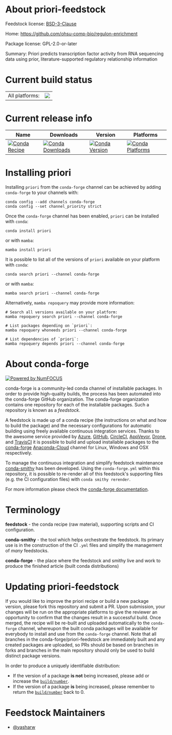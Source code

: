About priori-feedstock
======================

Feedstock license: [BSD-3-Clause](https://github.com/conda-forge/priori-feedstock/blob/main/LICENSE.txt)

Home: https://github.com/ohsu-comp-bio/regulon-enrichment

Package license: GPL-2.0-or-later

Summary: Priori predicts transcription factor activity from RNA sequencing data using prior, literature-supported regulatory relationship information

Current build status
====================


<table><tr><td>All platforms:</td>
    <td>
      <a href="https://dev.azure.com/conda-forge/feedstock-builds/_build/latest?definitionId=18796&branchName=main">
        <img src="https://dev.azure.com/conda-forge/feedstock-builds/_apis/build/status/priori-feedstock?branchName=main">
      </a>
    </td>
  </tr>
</table>

Current release info
====================

| Name | Downloads | Version | Platforms |
| --- | --- | --- | --- |
| [![Conda Recipe](https://img.shields.io/badge/recipe-priori-green.svg)](https://anaconda.org/conda-forge/priori) | [![Conda Downloads](https://img.shields.io/conda/dn/conda-forge/priori.svg)](https://anaconda.org/conda-forge/priori) | [![Conda Version](https://img.shields.io/conda/vn/conda-forge/priori.svg)](https://anaconda.org/conda-forge/priori) | [![Conda Platforms](https://img.shields.io/conda/pn/conda-forge/priori.svg)](https://anaconda.org/conda-forge/priori) |

Installing priori
=================

Installing `priori` from the `conda-forge` channel can be achieved by adding `conda-forge` to your channels with:

```
conda config --add channels conda-forge
conda config --set channel_priority strict
```

Once the `conda-forge` channel has been enabled, `priori` can be installed with `conda`:

```
conda install priori
```

or with `mamba`:

```
mamba install priori
```

It is possible to list all of the versions of `priori` available on your platform with `conda`:

```
conda search priori --channel conda-forge
```

or with `mamba`:

```
mamba search priori --channel conda-forge
```

Alternatively, `mamba repoquery` may provide more information:

```
# Search all versions available on your platform:
mamba repoquery search priori --channel conda-forge

# List packages depending on `priori`:
mamba repoquery whoneeds priori --channel conda-forge

# List dependencies of `priori`:
mamba repoquery depends priori --channel conda-forge
```


About conda-forge
=================

[![Powered by
NumFOCUS](https://img.shields.io/badge/powered%20by-NumFOCUS-orange.svg?style=flat&colorA=E1523D&colorB=007D8A)](https://numfocus.org)

conda-forge is a community-led conda channel of installable packages.
In order to provide high-quality builds, the process has been automated into the
conda-forge GitHub organization. The conda-forge organization contains one repository
for each of the installable packages. Such a repository is known as a *feedstock*.

A feedstock is made up of a conda recipe (the instructions on what and how to build
the package) and the necessary configurations for automatic building using freely
available continuous integration services. Thanks to the awesome service provided by
[Azure](https://azure.microsoft.com/en-us/services/devops/), [GitHub](https://github.com/),
[CircleCI](https://circleci.com/), [AppVeyor](https://www.appveyor.com/),
[Drone](https://cloud.drone.io/welcome), and [TravisCI](https://travis-ci.com/)
it is possible to build and upload installable packages to the
[conda-forge](https://anaconda.org/conda-forge) [Anaconda-Cloud](https://anaconda.org/)
channel for Linux, Windows and OSX respectively.

To manage the continuous integration and simplify feedstock maintenance
[conda-smithy](https://github.com/conda-forge/conda-smithy) has been developed.
Using the ``conda-forge.yml`` within this repository, it is possible to re-render all of
this feedstock's supporting files (e.g. the CI configuration files) with ``conda smithy rerender``.

For more information please check the [conda-forge documentation](https://conda-forge.org/docs/).

Terminology
===========

**feedstock** - the conda recipe (raw material), supporting scripts and CI configuration.

**conda-smithy** - the tool which helps orchestrate the feedstock.
                   Its primary use is in the construction of the CI ``.yml`` files
                   and simplify the management of *many* feedstocks.

**conda-forge** - the place where the feedstock and smithy live and work to
                  produce the finished article (built conda distributions)


Updating priori-feedstock
=========================

If you would like to improve the priori recipe or build a new
package version, please fork this repository and submit a PR. Upon submission,
your changes will be run on the appropriate platforms to give the reviewer an
opportunity to confirm that the changes result in a successful build. Once
merged, the recipe will be re-built and uploaded automatically to the
`conda-forge` channel, whereupon the built conda packages will be available for
everybody to install and use from the `conda-forge` channel.
Note that all branches in the conda-forge/priori-feedstock are
immediately built and any created packages are uploaded, so PRs should be based
on branches in forks and branches in the main repository should only be used to
build distinct package versions.

In order to produce a uniquely identifiable distribution:
 * If the version of a package **is not** being increased, please add or increase
   the [``build/number``](https://docs.conda.io/projects/conda-build/en/latest/resources/define-metadata.html#build-number-and-string).
 * If the version of a package **is** being increased, please remember to return
   the [``build/number``](https://docs.conda.io/projects/conda-build/en/latest/resources/define-metadata.html#build-number-and-string)
   back to 0.

Feedstock Maintainers
=====================

* [@yasharw](https://github.com/yasharw/)

